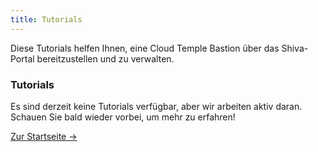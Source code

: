 ```yaml
---
title: Tutorials
---
```


Diese Tutorials helfen Ihnen, eine Cloud Temple Bastion über das Shiva-Portal bereitzustellen und zu verwalten.


<div class="card">
  <h3>Tutorials</h3>
  <p>Es sind derzeit keine Tutorials verfügbar, aber wir arbeiten aktiv daran. Schauen Sie bald wieder vorbei, um mehr zu erfahren!</p>
  <a href="../" class="card-link">Zur Startseite &rarr;</a>
</div>